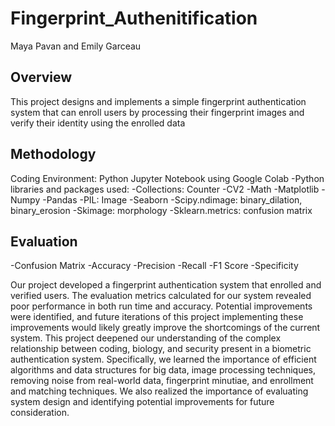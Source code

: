 # Fingerprint_Authenitification
Maya Pavan and Emily Garceau

## Overview
This project designs and implements a simple fingerprint authentication system that can enroll users by processing their fingerprint images and verify their identity using the enrolled data


## Methodology 
Coding Environment: Python Jupyter Notebook using Google Colab
-Python libraries and packages used:
-Collections: Counter
-CV2
-Math 
-Matplotlib
-Numpy
-Pandas
-PIL: Image
-Seaborn
-Scipy.ndimage: binary_dilation, binary_erosion
-Skimage: morphology
-Sklearn.metrics: confusion matrix

## Evaluation
-Confusion Matrix
-Accuracy
-Precision 
-Recall 
-F1 Score
-Specificity


Our project developed a fingerprint authentication system that enrolled and verified users. The evaluation metrics calculated for our system revealed poor performance in both run time and accuracy. Potential improvements were identified, and future iterations of this project implementing these improvements would likely greatly improve the shortcomings of the current system.
This project deepened our understanding of the complex relationship between coding, biology, and security present in a biometric authentication system. Specifically, we learned the importance of efficient algorithms and data structures for big data, image processing techniques, removing noise from real-world data, fingerprint minutiae, and enrollment and matching techniques. We also realized the importance of evaluating system design and identifying potential improvements for future consideration.


